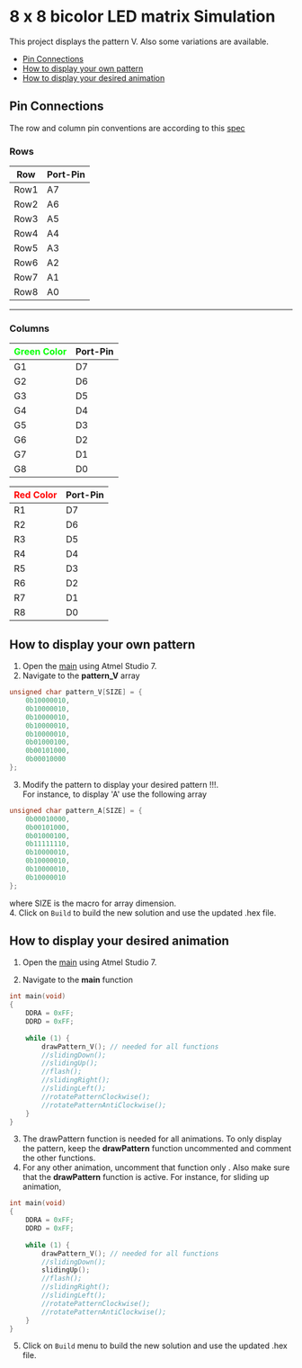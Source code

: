 # 8 x 8 bicolor LED matrix Simulation
This project displays the pattern V. Also some variations are available.
- [Pin Connections](#pin-connections)
- [How to display your own pattern](#how-to-display-your-own-pattern)
- [How to display your desired animation](#how-to-display-your-desired-animation)

## Pin Connections
The row and column pin conventions are according to this [spec](/Codes/Exp%202_DisplayV/MC%20Experiment%202.pdf)
### Rows 
|Row|Port-Pin|
|-|-|
| Row1 | A7 |
| Row2 | A6 |
| Row3 | A5 |
| Row4 | A4 |
| Row5 | A3 |
| Row6 | A2 |
| Row7 | A1 |
| Row8 | A0 |

<hr>

### Columns 
|<span style="color:#00ff00">Green Color</span>|Port-Pin|
|-|-|
| G1 | D7 |
| G2 | D6 |
| G3 | D5 |
| G4 | D4 |
| G5 | D3 |
| G6 | D2 |
| G7 | D1 |
| G8 | D0 |

|<span style="color:#ff0000">Red Color</span>|Port-Pin|
|-|-|
| R1 | D7 |
| R2 | D6 |
| R3 | D5 |
| R4 | D4 |
| R5 | D3 |
| R6 | D2 |
| R7 | D1 |
| R8 | D0 |

## How to display your own pattern
1. Open the [main](/Codes/Exp%202_DisplayV/Display%20V/Display%20V/main.c) using Atmel Studio 7.
2. Navigate to the **pattern_V** array 
```cpp
unsigned char pattern_V[SIZE] = { 
	0b10000010, 
	0b10000010, 
	0b10000010, 
	0b10000010, 
	0b10000010, 
	0b01000100, 
	0b00101000, 
	0b00010000
};
```
3. Modify the pattern to display your desired pattern !!!. \
For instance, to display 'A' use the following array
```cpp
unsigned char pattern_A[SIZE] = { 
	0b00010000, 
	0b00101000, 
	0b01000100, 
	0b11111110, 
	0b10000010, 
	0b10000010, 
	0b10000010, 
	0b10000010
};
```
where SIZE is the macro for array dimension.\
4. Click on `Build` to build the new solution and use the updated .hex file.

## How to display your desired animation
1. Open the [main](/Codes/Exp%202_DisplayV/Display%20V/Display%20V/main.c) using Atmel Studio 7.

2. Navigate to the **main** function
```cpp
int main(void)
{
	DDRA = 0xFF;
	DDRD = 0xFF;
	
	while (1) {
		drawPattern_V(); // needed for all functions
		//slidingDown();
		//slidingUp();
		//flash();
		//slidingRight();
		//slidingLeft();
		//rotatePatternClockwise();
		//rotatePatternAntiClockwise();
	}
}
``` 

3. The drawPattern function is needed for all animations. To only display the pattern, keep the **drawPattern** function uncommented and comment the other functions.
4. For any other animation, uncomment that function only . Also make sure that the **drawPattern** function is active.
For instance, for sliding up animation, 
```cpp
int main(void)
{
	DDRA = 0xFF;
	DDRD = 0xFF;
	
	while (1) {
		drawPattern_V(); // needed for all functions
		//slidingDown();
		slidingUp();
		//flash();
		//slidingRight();
		//slidingLeft();
		//rotatePatternClockwise();
		//rotatePatternAntiClockwise();
	}
}
```
5. Click on `Build` menu to build the new solution and use the updated .hex file.
